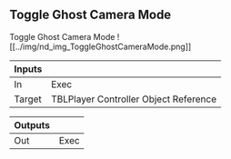 ## Toggle Ghost Camera Mode
Toggle Ghost Camera Mode
![[../img/nd_img_ToggleGhostCameraMode.png]]

|Inputs||
|--|--|
| In | Exec |
| Target | TBLPlayer Controller Object Reference |

|Outputs||
|--|--|
| Out | Exec |
